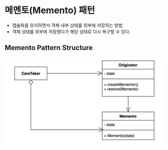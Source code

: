 # 메멘토(Memento) 패턴
- 캡슐화를 유지하면서 객체 내부 상태를 외부에 저장하는 방법
- 객체 상태를 외부에 저장했다가 해당 상태로 다시 복구할 수 있다.



## Memento Pattern Structure
![Memento.png](Memento.png)